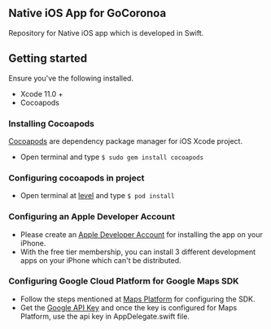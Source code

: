 ## Native iOS App for GoCoronoa
Repository for Native iOS app which is developed in Swift.

## Getting started
Ensure you've the following installed.
- Xcode 11.0 +
- Cocoapods

### Installing Cocoapods
[Cocoapods](https://guides.cocoapods.org/using/getting-started.html) are dependency package manager for iOS Xcode project.
- Open terminal and type `$ sudo gem install cocoapods`

### Configuring cocoapods in project
- Open terminal at [level](https://github.com/GoCorona-org/Native_iOS_App) and type `$ pod install`

### Configuring an Apple Developer Account
- Please create an [Apple Developer Account](https://developer.apple.com/) for installing the app on your iPhone.
- With the free tier membership, you can install 3 different development apps on your iPhone which can't be distributed.

### Configuring Google Cloud Platform for Google Maps SDK
- Follow the steps mentioned at [Maps Platform](https://developers.google.com/maps/documentation/ios-sdk/intro) for configuring the SDK.
- Get the [Google API Key](https://developers.google.com/maps/documentation/ios-sdk/get-api-key) and once the key is configured for Maps Platform, use the api key in AppDelegate.swift file.
